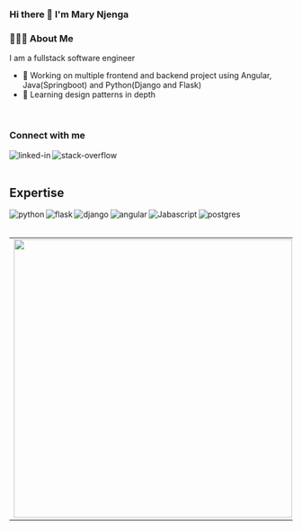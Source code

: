 ### Hi there 👋 I'm Mary Njenga

<!--
**mary-wan/mary-wan** is a ✨ _special_ ✨ repository because its `README.md` (this file) appears on your GitHub profile.

Here are some ideas to get you started:

- 🔭 I’m currently working on ...
- 🌱 I’m currently learning ...
- 👯 I’m looking to collaborate on ...
- 🤔 I’m looking for help with ...
- 💬 Ask me about ...
- 📫 How to reach me: ...
- 😄 Pronouns: ...
- ⚡ Fun fact: ...
-->


### 👩🏾‍💻 About Me
I am a fullstack software engineer
- 🔭 Working on multiple frontend and backend project using Angular, Java(Springboot) and Python(Django and Flask)
- 🌱 Learning design patterns in depth

<br>

### Connect with me

[<img align="left" alt="linked-in" src="https://img.shields.io/badge/linkedin-%230077B5.svg?&style=for-the-badge&logo=linkedin&logoColor=white" />](https://www.linkedin.com/in/mary-njenga-2565b1148)
[<img align="left" alt="stack-overflow" src="https://img.shields.io/badge/stack%20overflow-FE7A16?logo=stack-overflow&logoColor=white&style=for-the-badge" />](https://stackoverflow.com/users/18453531/mary-njenga)


<br>

<br>

## Expertise
<img align="left" alt="python" src="https://img.shields.io/badge/python%20-%2343853D.svg?&style=for-the-badge&logo=python&logoColor=white" />
<img align="left" alt="flask" src="https://img.shields.io/badge/Flask-3DDC84?logo=flask&logoColor=white&style=for-the-badge" />
<img align="left" alt="django" src="https://img.shields.io/badge/django%20-%23232F3E?logo=django&logoColor=white&style=for-the-badge" />
<img align="left" alt="angular" src="https://img.shields.io/badge/Angular-%23316192.svg?&style=for-the-badge&logo=angular&logoColor=white" />
<img align="left" alt="Jabascript" src="https://img.shields.io/badge/Javascript%20-%236DB33F.svg?&style=for-the-badge&logo=node.js&logoColor=white" />
<img align="left" alt="postgres" src="https://img.shields.io/badge/Postgres-%23316192.svg?&style=for-the-badge&logo=postgresql&logoColor=white" />
<br>
<br>


<!-- [![Khuyen's github stats](https://github-readme-stats.vercel.app/api?username=mary-wan&count_private=true&show_icons=true&theme=radical&hide_rank=false)](#) -->

<center>
<table>
  <tr>
     <td><img width="495px" align="left" src="https://github-readme-stats.vercel.app/api?username=mary-wan&count_private=true&show_icons=true&theme=radical&hide_rank=false" /></td>
      <td><img width="400px" align="left" src="https://github-readme-stats.vercel.app/api/top-langs/?username=mary-wan&hide=html&layout=compact&show_icons=true&theme=tokyonight" /></td>
     
</table>
</center>


